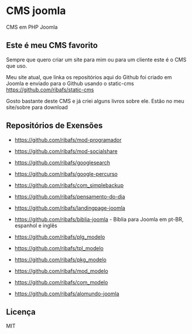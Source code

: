 # CMS joomla

CMS em PHP Joomla

## Este é meu CMS favorito

Sempre que quero criar um site para mim ou para um cliente este é o CMS que uso. 

Meu site atual, que linka os repositórios aqui do Github foi criado em Joomla e enviado para o Github usando o static-cms
https://github.com/ribafs/static-cms

Gosto bastante deste CMS e já criei alguns livros sobre ele. Estão no meu site/sobre para download

## Repositórios de Exensões



- https://github.com/ribafs/mod-programador

- https://github.com/ribafs/mod-socialshare

- https://github.com/ribafs/googlesearch

- https://github.com/ribafs/google-percurso

- https://github.com/ribafs/com_simplebackup

- https://github.com/ribafs/pensamento-do-dia

- https://github.com/ribafs/landingpage-joomla

- https://github.com/ribafs/biblia-joomla - Bíblia para Joomla em pt-BR, espanhol e inglês

- https://github.com/ribafs/plg_modelo

- https://github.com/ribafs/tpl_modelo

- https://github.com/ribafs/pkg_modelo

- https://github.com/ribafs/mod_modelo

- https://github.com/ribafs/com_modelo

- https://github.com/ribafs/alomundo-joomla 

## Licença

MIT
